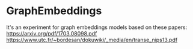 # GraphEmbeddings

It's an experiment for graph embeddings models based on these papers:
https://arxiv.org/pdf/1703.08098.pdf
https://www.utc.fr/~bordesan/dokuwiki/_media/en/transe_nips13.pdf
